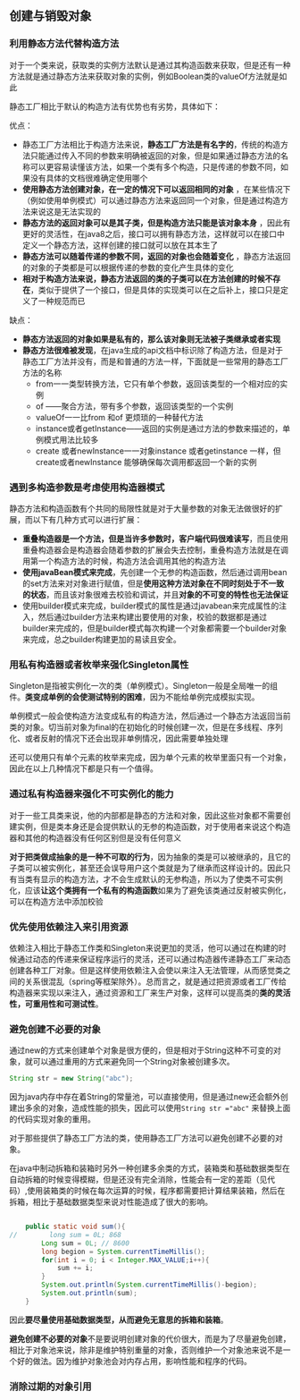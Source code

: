 ## 创建与销毁对象

### 利用静态方法代替构造方法

对于一个类来说，获取类的实例方法默认是通过其构造函数来获取，但是还有一种方法就是通过静态方法来获取对象的实例，例如Boolean类的valueOf方法就是如此

静态工厂相比于默认的构造方法有优势也有劣势，具体如下：

优点：

- 静态工厂方法相比于构造方法来说，**静态工厂方法是有名字的**，传统的构造方法只能通过传入不同的参数来明确被返回的对象，但是如果通过静态方法的名称可以更容易读懂该方法，如果一个类有多个构造，只是传递的参数不同，如果没有具体的文档很难确定使用哪个
- **使用静态方法创建对象，在一定的情况下可以返回相同的对象** ，在某些情况下（例如使用单例模式）可以通过静态方法来返回同一个对象，但是通过构造方法来说这是无法实现的
- **静态方法的返回对象可以是其子类，但是构造方法只能是该对象本身** ，因此有更好的灵活性，在java8之后，接口可以拥有静态方法，这样就可以在接口中定义一个静态方法，这样创建的接口就可以放在其本生了
- **静态方法可以随着传递的参数不同，返回的对象也会随着变化** ，静态方法返回的对象的子类都是可以根据传递的参数的变化产生具体的变化
- **相对于构造方法来说，静态方法返回的类的子类可以在方法创建的时候不存在**，类似于提供了一个接口，但是具体的实现类可以在之后补上，接口只是定义了一种规范而已

缺点：

- **静态方法返回的对象如果是私有的，那么该对象则无法被子类继承或者实现** 
- **静态方法很难被发现**，在java生成的api文档中标识除了构造方法，但是对于静态工厂方法并没有，而是和普通的方法一样，下面就是一些常用的静态工厂方法的名称
  - from一一类型转换方法，它只有单个参数，返回该类型的一个相对应的实例
  - of ——聚合方法，带有多个参数，返回该类型的一个实例
  - valueOf一一比from 和of 更烦琐的一种替代方法
  - instance或者getInstance——返回的实例是通过方法的参数来描述的，单例模式用法比较多
  - create 或者newInstance一一对象instance 或者getinstance 一样，但create或者newInstance 能够确保每次调用都返回一个新的实例

### 遇到多构造参数是考虑使用构造器模式

静态方法和构造函数有个共同的局限性就是对于大量参数的对象无法做很好的扩展，而以下有几种方式可以进行扩展：

- **重叠构造器是一个方法，但是当许多参数时，客户端代码很难读写**，而且使用重叠构造器会是构造器会随着参数的扩展会失去控制，重叠构造方法就是在调用第一个构造方法的时候，构造方法会调用其他的构造方法
- **使用javaBean模式来完成**，先创建一个无参的构造函数，然后通过调用bean的set方法来对对象进行赋值，但是**使用这种方法对象在不同时刻处于不一致的状态**，而且该对象很难去校验和调试，并且**对象的不可变的特性也无法保证**
- 使用builder模式来完成，builder模式的属性是通过javabean来完成属性的注入，然后通过builder方法来构建出要使用的对象，校验的数据都是通过builder来完成的，但是builder模式每次构建一个对象都需要一个builder对象来完成，总之builder构建更加的易读且安全。

### 用私有构造器或者枚举来强化Singleton属性

Singleton是指被实例化一次的类（单例模式）。Singleton一般是全局唯一的组件。**类变成单例的会使测试特别的困难**，因为不能给单例完成模拟实现。

单例模式一般会使构造方法变成私有的构造方法，然后通过一个静态方法返回当前类的对象。切当前对象为final的在初始化的时候创建一次，但是在多线程、序列化、或者反射的情况下还会出现非单例情况，因此需要单独处理

还可以使用只有单个元素的枚举来完成，因为单个元素的枚举里面只有一个对象，因此在以上几种情况下都是只有一个值得。

### 通过私有构造器来强化不可实例化的能力

对于一些工具类来说，他的内部都是静态的方法和对象，因此这些对象都不需要创建实例，但是类本身还是会提供默认的无参的构造函数，对于使用者来说这个构造器和其他的构造器没有任何区别但是没有任何意义

**对于把类做成抽象的是一种不可取的行为**，因为抽象的类是可以被继承的，且它的子类可以被实例化，甚至还会误导用户这个类就是为了继承而这样设计的。因此只有当类有显示的构造方法，才不会生成默认的无参构造，所以为了使类不可实例化，应该**让这个类拥有一个私有的构造函数**如果为了避免该类通过反射被实例化，可以在构造方法中添加校验

### 优先使用依赖注入来引用资源

依赖注入相比于静态工作类和Singleton来说更加的灵活，他可以通过在构建的时候通过动态的传递来保证程序运行的灵活，还可以通过构造器传递静态工厂来动态创建各种工厂对象。但是这样使用依赖注入会使以来注入无法管理，从而感觉类之间的关系很混乱（spring等框架除外）。总而言之，就是通过把资源或者工厂传给构造器来实现以来注入，通过资源和工厂来生产对象，这样可以提高类的**类的灵活性，可重用性和可测试性**。

### 避免创建不必要的对象

通过new的方式来创建单个对象是很方便的，但是相对于String这种不可变的对象，就可以通过重用的方式来避免同一个String对象被创建多次。

``` java
String str = new String("abc");
```

因为java内存中存在着String的常量池，可以直接使用，但是通过new还会额外创建出多余的对象，造成性能的损失，因此可以使用```String str ="abc"```  来替换上面的代码实现对象的重用。

对于那些提供了静态工厂方法的类，使用静态工厂方法可以避免创建不必要的对象。

在java中制动拆箱和装箱时另外一种创建多余类的方式，装箱类和基础数据类型在自动拆箱的时候变得模糊，但是还没有完全消除，性能会有一定的差距（见代码）,使用装箱类的时候在每次运算的时候，程序都需要把计算结果装箱，然后在拆箱，相比于基础数据类型来说对性能造成了很大的影响。

``` java

    public static void sum(){
//        long sum = 0L; 868
        Long sum = 0L; // 8600
        long begion = System.currentTimeMillis();
        for(int i = 0; i < Integer.MAX_VALUE;i++){
            sum += i;
        }
        System.out.println(System.currentTimeMillis()-begion);
        System.out.println(sum);
    }
```

因此**要尽量使用基础数据类型，从而避免无意思的拆箱和装箱**。

**避免创建不必要的对象**不是要说明创建对象的代价很大，而是为了尽量避免创建，相比于对象池来说，除非是维护特别重量的对象，否则维护一个对象池来说不是一个好的做法。因为维护对象池会对内存占用，影响性能和程序的代码。

### 消除过期的对象引用

































